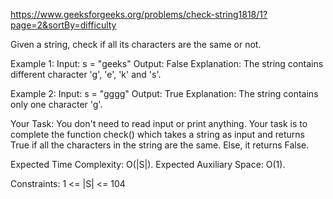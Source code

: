 https://www.geeksforgeeks.org/problems/check-string1818/1?page=2&sortBy=difficulty

Given a string, check if all its characters are the same or not.

Example 1:
Input:
s = "geeks"
Output: False
Explanation: The string contains different
character 'g', 'e', 'k' and 's'.

Example 2:
Input: 
s = "gggg"
Output: True
Explanation: The string contains only one
character 'g'.

Your Task:
You don't need to read input or print anything. Your task is to complete the function check() which takes a string as input and returns True if all the characters in the string are the same. Else, it returns False.


Expected Time Complexity: O(|S|).
Expected Auxiliary Space: O(1).


Constraints:
1 <= |S| <= 104
